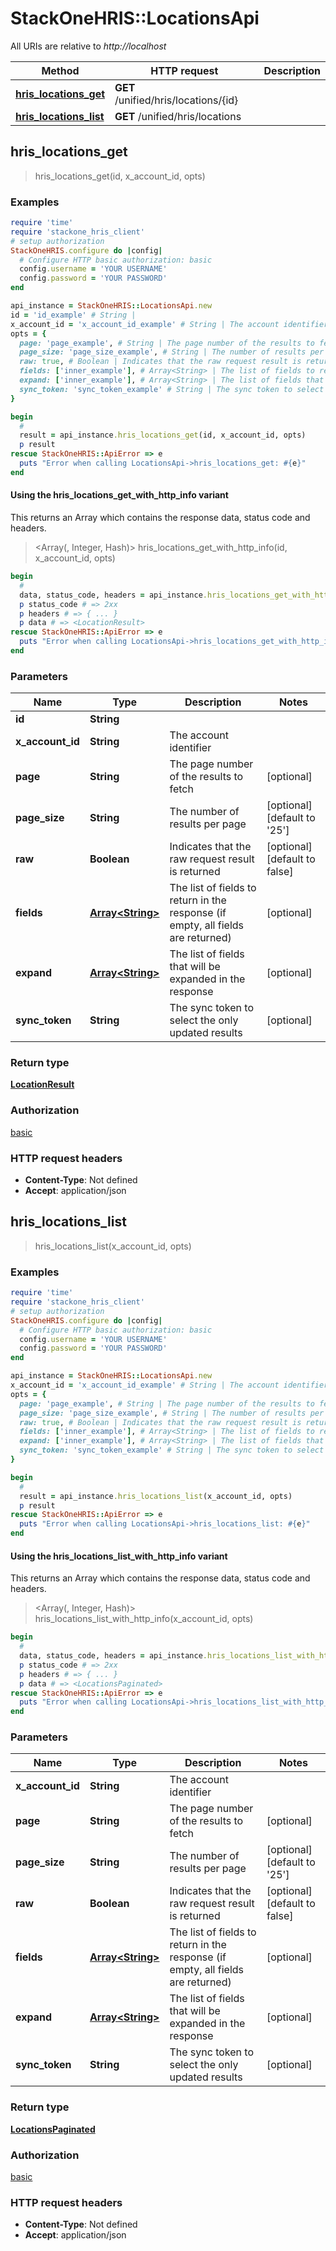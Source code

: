 # StackOneHRIS::LocationsApi

All URIs are relative to *http://localhost*

| Method | HTTP request | Description |
| ------ | ------------ | ----------- |
| [**hris_locations_get**](LocationsApi.md#hris_locations_get) | **GET** /unified/hris/locations/{id} |  |
| [**hris_locations_list**](LocationsApi.md#hris_locations_list) | **GET** /unified/hris/locations |  |


## hris_locations_get

> <LocationResult> hris_locations_get(id, x_account_id, opts)



### Examples

```ruby
require 'time'
require 'stackone_hris_client'
# setup authorization
StackOneHRIS.configure do |config|
  # Configure HTTP basic authorization: basic
  config.username = 'YOUR USERNAME'
  config.password = 'YOUR PASSWORD'
end

api_instance = StackOneHRIS::LocationsApi.new
id = 'id_example' # String | 
x_account_id = 'x_account_id_example' # String | The account identifier
opts = {
  page: 'page_example', # String | The page number of the results to fetch
  page_size: 'page_size_example', # String | The number of results per page
  raw: true, # Boolean | Indicates that the raw request result is returned
  fields: ['inner_example'], # Array<String> | The list of fields to return in the response (if empty, all fields are returned)
  expand: ['inner_example'], # Array<String> | The list of fields that will be expanded in the response
  sync_token: 'sync_token_example' # String | The sync token to select the only updated results
}

begin
  # 
  result = api_instance.hris_locations_get(id, x_account_id, opts)
  p result
rescue StackOneHRIS::ApiError => e
  puts "Error when calling LocationsApi->hris_locations_get: #{e}"
end
```

#### Using the hris_locations_get_with_http_info variant

This returns an Array which contains the response data, status code and headers.

> <Array(<LocationResult>, Integer, Hash)> hris_locations_get_with_http_info(id, x_account_id, opts)

```ruby
begin
  # 
  data, status_code, headers = api_instance.hris_locations_get_with_http_info(id, x_account_id, opts)
  p status_code # => 2xx
  p headers # => { ... }
  p data # => <LocationResult>
rescue StackOneHRIS::ApiError => e
  puts "Error when calling LocationsApi->hris_locations_get_with_http_info: #{e}"
end
```

### Parameters

| Name | Type | Description | Notes |
| ---- | ---- | ----------- | ----- |
| **id** | **String** |  |  |
| **x_account_id** | **String** | The account identifier |  |
| **page** | **String** | The page number of the results to fetch | [optional] |
| **page_size** | **String** | The number of results per page | [optional][default to &#39;25&#39;] |
| **raw** | **Boolean** | Indicates that the raw request result is returned | [optional][default to false] |
| **fields** | [**Array&lt;String&gt;**](String.md) | The list of fields to return in the response (if empty, all fields are returned) | [optional] |
| **expand** | [**Array&lt;String&gt;**](String.md) | The list of fields that will be expanded in the response | [optional] |
| **sync_token** | **String** | The sync token to select the only updated results | [optional] |

### Return type

[**LocationResult**](LocationResult.md)

### Authorization

[basic](../README.md#basic)

### HTTP request headers

- **Content-Type**: Not defined
- **Accept**: application/json


## hris_locations_list

> <LocationsPaginated> hris_locations_list(x_account_id, opts)



### Examples

```ruby
require 'time'
require 'stackone_hris_client'
# setup authorization
StackOneHRIS.configure do |config|
  # Configure HTTP basic authorization: basic
  config.username = 'YOUR USERNAME'
  config.password = 'YOUR PASSWORD'
end

api_instance = StackOneHRIS::LocationsApi.new
x_account_id = 'x_account_id_example' # String | The account identifier
opts = {
  page: 'page_example', # String | The page number of the results to fetch
  page_size: 'page_size_example', # String | The number of results per page
  raw: true, # Boolean | Indicates that the raw request result is returned
  fields: ['inner_example'], # Array<String> | The list of fields to return in the response (if empty, all fields are returned)
  expand: ['inner_example'], # Array<String> | The list of fields that will be expanded in the response
  sync_token: 'sync_token_example' # String | The sync token to select the only updated results
}

begin
  # 
  result = api_instance.hris_locations_list(x_account_id, opts)
  p result
rescue StackOneHRIS::ApiError => e
  puts "Error when calling LocationsApi->hris_locations_list: #{e}"
end
```

#### Using the hris_locations_list_with_http_info variant

This returns an Array which contains the response data, status code and headers.

> <Array(<LocationsPaginated>, Integer, Hash)> hris_locations_list_with_http_info(x_account_id, opts)

```ruby
begin
  # 
  data, status_code, headers = api_instance.hris_locations_list_with_http_info(x_account_id, opts)
  p status_code # => 2xx
  p headers # => { ... }
  p data # => <LocationsPaginated>
rescue StackOneHRIS::ApiError => e
  puts "Error when calling LocationsApi->hris_locations_list_with_http_info: #{e}"
end
```

### Parameters

| Name | Type | Description | Notes |
| ---- | ---- | ----------- | ----- |
| **x_account_id** | **String** | The account identifier |  |
| **page** | **String** | The page number of the results to fetch | [optional] |
| **page_size** | **String** | The number of results per page | [optional][default to &#39;25&#39;] |
| **raw** | **Boolean** | Indicates that the raw request result is returned | [optional][default to false] |
| **fields** | [**Array&lt;String&gt;**](String.md) | The list of fields to return in the response (if empty, all fields are returned) | [optional] |
| **expand** | [**Array&lt;String&gt;**](String.md) | The list of fields that will be expanded in the response | [optional] |
| **sync_token** | **String** | The sync token to select the only updated results | [optional] |

### Return type

[**LocationsPaginated**](LocationsPaginated.md)

### Authorization

[basic](../README.md#basic)

### HTTP request headers

- **Content-Type**: Not defined
- **Accept**: application/json

